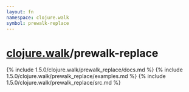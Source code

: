```yaml
---
layout: fn
namespace: clojure.walk
symbol: prewalk-replace
---
```


# [clojure.walk](../)/prewalk-replace

{% include 1.5.0/clojure.walk/prewalk_replace/docs.md %}
{% include 1.5.0/clojure.walk/prewalk_replace/examples.md %}
{% include 1.5.0/clojure.walk/prewalk_replace/src.md %}

